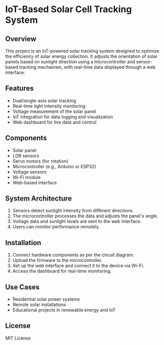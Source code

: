 # IoT-Based Solar Cell Tracking System

## Overview
This project is an IoT-powered solar tracking system designed to optimize the efficiency of solar energy collection. It adjusts the orientation of solar panels based on sunlight direction using a microcontroller and sensor-based tracking mechanism, with real-time data displayed through a web interface.

## Features
- Dual/single-axis solar tracking
- Real-time light intensity monitoring
- Voltage measurement of the solar panel
- IoT integration for data logging and visualization
- Web dashboard for live data and control

## Components
- Solar panel
- LDR sensors
- Servo motors (for rotation)
- Microcontroller (e.g., Arduino or ESP32)
- Voltage sensors
- Wi-Fi module
- Web-based interface

## System Architecture
1. Sensors detect sunlight intensity from different directions.
2. The microcontroller processes the data and adjusts the panel's angle.
3. Voltage data and sunlight levels are sent to the web interface.
4. Users can monitor performance remotely.

## Installation
1. Connect hardware components as per the circuit diagram.
2. Upload the firmware to the microcontroller.
3. Set up the web interface and connect it to the device via Wi-Fi.
4. Access the dashboard for real-time monitoring.

## Use Cases
- Residential solar power systems
- Remote solar installations
- Educational projects in renewable energy and IoT

## License
MIT License
